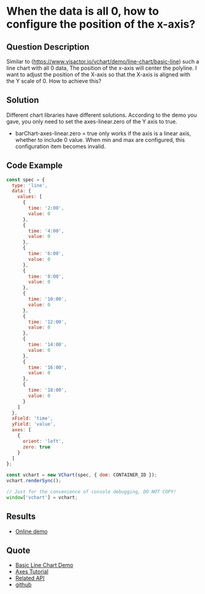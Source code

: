 # When the data is all 0, how to configure the position of the x-axis?

## Question Description

Similar to (https://www.visactor.io/vchart/demo/line-chart/basic-line) such a line chart with all 0 data,
The position of the x-axis will center the polyline. I want to adjust the position of the X-axis so that the X-axis is aligned with the Y scale of 0. How to achieve this?

## Solution

Different chart libraries have different solutions. According to the demo you gave, you only need to set the axes-linear.zero of the Y axis to true.

- barChart-axes-linear.zero = true only works if the axis is a linear axis, whether to include 0 value. When min and max are configured, this configuration item becomes invalid.

## Code Example

```javascript livedemo
const spec = {
  type: 'line',
  data: {
    values: [
      {
        time: '2:00',
        value: 0
      },
      {
        time: '4:00',
        value: 0
      },
      {
        time: '6:00',
        value: 0
      },
      {
        time: '8:00',
        value: 0
      },
      {
        time: '10:00',
        value: 0
      },
      {
        time: '12:00',
        value: 0
      },
      {
        time: '14:00',
        value: 0
      },
      {
        time: '16:00',
        value: 0
      },
      {
        time: '18:00',
        value: 0
      }
    ]
  },
  xField: 'time',
  yField: 'value',
  axes: [
    {
      orient: 'left',
      zero: true
    }
  ]
};

const vchart = new VChart(spec, { dom: CONTAINER_ID });
vchart.renderSync();

// Just for the convenience of console debugging, DO NOT COPY!
window['vchart'] = vchart;
```

## Results

- [Online demo](https://codesandbox.io/s/data-is-all-0-smhq6h)

## Quote

- [Basic Line Chart Demo](https://www.visactor.io/vchart/demo/line-chart/basic-line)
- [Axes Tutorial](https://www.visactor.io/vchart/guide/tutorial_docs/Chart_Concepts/Axes)
- [Related API](https://www.visactor.io/vchart/option/lineChart-axes-linear#zero)
- [github](https://github.com/VisActor/VChart)
